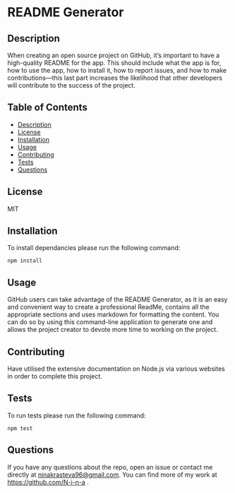 # README Generator

  ## Description
  When creating an open source project on GitHub, it’s important to have a high-quality README for the app. This should include what the app is for, how to use the app, how to install it, how to report issues, and how to make contributions—this last part increases the likelihood that other developers will contribute to the success of the project. 

  ## Table of Contents
  - [Description](#description)
  - [License](#license)
  - [Installation](#installation)
  - [Usage](#usage)
  - [Contributing](#contributing)
  - [Tests](#tests)
  - [Questions](#questions)

  ## License
  MIT

  ## Installation
  To install dependancies please run the following command: 
  ```
  npm install
  ```

  ## Usage
  GitHub users can take advantage of the README Generator, as it is an easy and convenient way to create a professional ReadMe, contains all the appropriate sections and uses markdown for formatting the content. You can do so by using this command-line application to generate one and allows the project creator to devote more time to working on the project.

  ## Contributing
  Have utilised the extensive documentation on Node.js via various websites in order to complete this project.

  ## Tests
  To run tests please run the following command:
  ```
  npm test
  ```

  ## Questions
  If you have any questions about the repo, open an issue or contact me directly at ninakrasteva96@gmail.com. 
  You can find more of my work at https://github.com/N-i-n-a .

